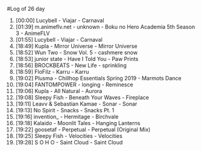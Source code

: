 #Log of 26 day

1. [00:00] Lucybell - Viajar - Carnaval
1. [01:39] m.animeflv.net - unknown - Boku no Hero Academia 5th Season 3 - AnimeFLV
1. [01:55] Lucybell - Viajar - Carnaval
1. [18:49] Kupla - Mirror Universe - Mirror Universe
1. [18:52] Wun Two - Snow Vol. 5 - cashmere snow
1. [18:53] junior state - Have I Told You - Paw Prints
1. [18:56] BROCKBEATS - New Life - sprinkling
1. [18:59] FloFilz - Karru - Karru
1. [19:02] Plusma - Chillhop Essentials Spring 2019 - Marmots Dance
1. [19:04] FANTOMPOWER - longing - Reminesce
1. [19:06] Kupla - All Natural - Aurora
1. [19:08] Sleepy Fish - Beneath Your Waves - Fireplace
1. [19:11] Leavv & Sebastian Kamae - Sonar - Sonar
1. [19:13] No Spirit - Snacks - Snacks Pt. 1
1. [19:16] invention_ - Hermitage - Birchvale
1. [19:18] Kalaido - Moonlit Tales - Hanging Lanterns
1. [19:22] goosetaf - Perpetual - Perpetual (Original Mix)
1. [19:25] Sleepy Fish - Velocities - Velocities
1. [19:28] S O H O - Saint Cloud - Saint Cloud
